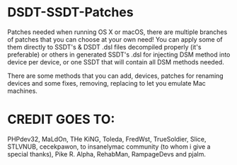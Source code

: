 # DSDT-SSDT-Patches
Patches needed when running OS X or macOS, there are multiple branches of patches that you can choose at your own need! You can apply some of them directly to SSDT's & DSDT .dsl files decompiled properly (it's preferable) or others in generated SSDT's .dsl for injecting DSM method into device per device, or one SSDT that will contain all DSM methods needed.

There are some methods that you can add, devices, patches for renaming devices and some fixes, removing, replacing to let you emulate Mac machines.

# CREDIT GOES TO:
PHPdev32, MaLdOn, THe KiNG, Toleda, FredWst, TrueSoldier, Slice, STLVNUB, cecekpawon, to insanelymac community (to whom i give  a special thanks), Pike R. Alpha, RehabMan, RampageDevs and pjalm. 
